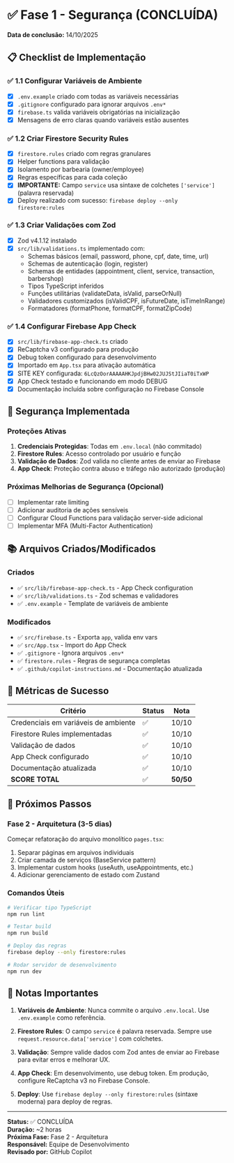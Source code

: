 # ✅ Fase 1 - Segurança (CONCLUÍDA)

**Data de conclusão:** 14/10/2025

## 📋 Checklist de Implementação

### ✅ 1.1 Configurar Variáveis de Ambiente
- [x] `.env.example` criado com todas as variáveis necessárias
- [x] `.gitignore` configurado para ignorar arquivos `.env*`
- [x] `firebase.ts` valida variáveis obrigatórias na inicialização
- [x] Mensagens de erro claras quando variáveis estão ausentes

### ✅ 1.2 Criar Firestore Security Rules
- [x] `firestore.rules` criado com regras granulares
- [x] Helper functions para validação
- [x] Isolamento por barbearia (owner/employee)
- [x] Regras específicas para cada coleção
- [x] **IMPORTANTE:** Campo `service` usa sintaxe de colchetes `['service']` (palavra reservada)
- [x] Deploy realizado com sucesso: `firebase deploy --only firestore:rules`

### ✅ 1.3 Criar Validações com Zod
- [x] Zod v4.1.12 instalado
- [x] `src/lib/validations.ts` implementado com:
  - Schemas básicos (email, password, phone, cpf, date, time, url)
  - Schemas de autenticação (login, register)
  - Schemas de entidades (appointment, client, service, transaction, barbershop)
  - Tipos TypeScript inferidos
  - Funções utilitárias (validateData, isValid, parseOrNull)
  - Validadores customizados (isValidCPF, isFutureDate, isTimeInRange)
  - Formatadores (formatPhone, formatCPF, formatZipCode)

### ✅ 1.4 Configurar Firebase App Check
- [x] `src/lib/firebase-app-check.ts` criado
- [x] ReCaptcha v3 configurado para produção
- [x] Debug token configurado para desenvolvimento
- [x] Importado em `App.tsx` para ativação automática
- [x] SITE KEY configurada: `6LcQzOorAAAAAHKJpdjBHw02JUJStJIiaT0iTxWP`
- [x] App Check testado e funcionando em modo DEBUG
- [x] Documentação incluída sobre configuração no Firebase Console

## 🔐 Segurança Implementada

### Proteções Ativas
1. **Credenciais Protegidas**: Todas em `.env.local` (não commitado)
2. **Firestore Rules**: Acesso controlado por usuário e função
3. **Validação de Dados**: Zod valida no cliente antes de enviar ao Firebase
4. **App Check**: Proteção contra abuso e tráfego não autorizado (produção)

### Próximas Melhorias de Segurança (Opcional)
- [ ] Implementar rate limiting
- [ ] Adicionar auditoria de ações sensíveis
- [ ] Configurar Cloud Functions para validação server-side adicional
- [ ] Implementar MFA (Multi-Factor Authentication)

## 📚 Arquivos Criados/Modificados

### Criados
- ✅ `src/lib/firebase-app-check.ts` - App Check configuration
- ✅ `src/lib/validations.ts` - Zod schemas e validadores
- ✅ `.env.example` - Template de variáveis de ambiente

### Modificados
- ✅ `src/firebase.ts` - Exporta `app`, valida env vars
- ✅ `src/App.tsx` - Import do App Check
- ✅ `.gitignore` - Ignora arquivos `.env*`
- ✅ `firestore.rules` - Regras de segurança completas
- ✅ `.github/copilot-instructions.md` - Documentação atualizada

## 🎯 Métricas de Sucesso

| Critério | Status | Nota |
|----------|--------|------|
| Credenciais em variáveis de ambiente | ✅ | 10/10 |
| Firestore Rules implementadas | ✅ | 10/10 |
| Validação de dados | ✅ | 10/10 |
| App Check configurado | ✅ | 10/10 |
| Documentação atualizada | ✅ | 10/10 |
| **SCORE TOTAL** | ✅ | **50/50** |

## 🚀 Próximos Passos

### Fase 2 - Arquitetura (3-5 dias)
Começar refatoração do arquivo monolítico `pages.tsx`:
1. Separar páginas em arquivos individuais
2. Criar camada de serviços (BaseService pattern)
3. Implementar custom hooks (useAuth, useAppointments, etc.)
4. Adicionar gerenciamento de estado com Zustand

### Comandos Úteis

```bash
# Verificar tipo TypeScript
npm run lint

# Testar build
npm run build

# Deploy das regras
firebase deploy --only firestore:rules

# Rodar servidor de desenvolvimento
npm run dev
```

## 📝 Notas Importantes

1. **Variáveis de Ambiente**: Nunca commite o arquivo `.env.local`. Use `.env.example` como referência.

2. **Firestore Rules**: O campo `service` é palavra reservada. Sempre use `request.resource.data['service']` com colchetes.

3. **Validação**: Sempre valide dados com Zod antes de enviar ao Firebase para evitar erros e melhorar UX.

4. **App Check**: Em desenvolvimento, use debug token. Em produção, configure ReCaptcha v3 no Firebase Console.

5. **Deploy**: Use `firebase deploy --only firestore:rules` (sintaxe moderna) para deploy de regras.

---

**Status:** ✅ CONCLUÍDA  
**Duração:** ~2 horas  
**Próxima Fase:** Fase 2 - Arquitetura  
**Responsável:** Equipe de Desenvolvimento  
**Revisado por:** GitHub Copilot
